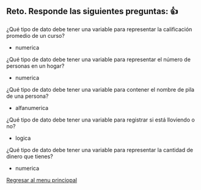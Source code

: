 ## Reto. Responde las siguientes preguntas: 👍
¿Qué tipo de dato debe tener una variable para representar la calificación promedio de un
curso?
* numerica

¿Qué tipo de dato debe tener una variable para representar el número de personas en un
hogar?

* numerica

¿Qué tipo de dato debe tener una variable para contener el nombre de pila de una persona?

* alfanumerica

¿Qué tipo de dato debe tener una variable para registrar si está lloviendo o no?

* logica

¿Qué tipo de dato debe tener una variable para representar la cantidad de dinero que
tienes?

* numerica

[Regresar al menu princiopal](https://github.com/escuelaDeCodigoMargaritaMaza/escuela_de_codigo/tree/main/PENSAMIENTO_COMPUTACIONAL)
